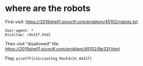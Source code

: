 # where are the robots

First visit: https://2019shell1.picoctf.com/problem/45102/robots.txt

```
User-agent: *
Disallow: /8e32f.html
```

Then visit "disallowed" file: https://2019shell1.picoctf.com/problem/45102/8e32f.html

Flag: `picoCTF{ca1cu1at1ng_Mach1n3s_8e32f}`